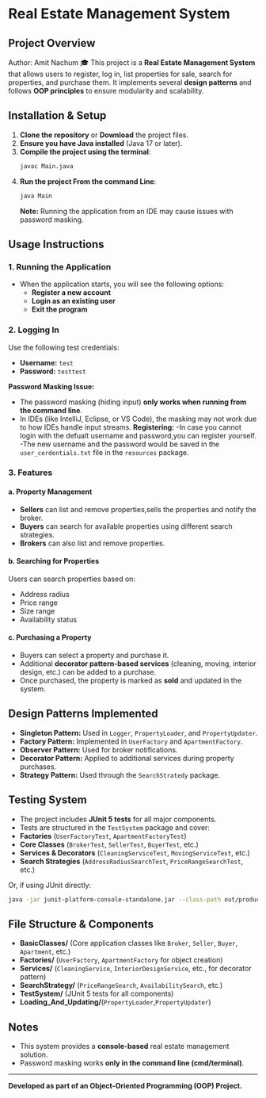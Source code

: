 # Real Estate Management System

## Project Overview
Author: Amit Nachum 🎓
This project is a **Real Estate Management System** 
that allows users to register, log in, list properties for sale, search for properties, and purchase them.
It implements several **design patterns** and follows **OOP principles** to ensure modularity and scalability.

## Installation & Setup
1. **Clone the repository** or **Download** the project files.
2. **Ensure you have Java installed** (Java 17 or later).
3. **Compile the project using the terminal**:
   ```sh
   javac Main.java
   ```
4. **Run the project From the command Line**:
   ```sh
   java Main
   ```
   **Note:** Running the application from an IDE may cause issues with password masking.

## Usage Instructions
### 1. Running the Application
- When the application starts, you will see the following options:
  - **Register a new account**
  - **Login as an existing user**
  - **Exit the program**

### 2. Logging In
Use the following test credentials:
- **Username:** `test`
- **Password:** `testtest`

**Password Masking Issue:**
- The password masking (hiding input) **only works when running from the command line**.
- In IDEs (like IntelliJ, Eclipse, or VS Code), the masking may not work due to how IDEs handle input streams.
**Registering:**
  -In case you cannot login with the defualt username and password,you can register yourself.
  -The new username and the password would be saved in the `user_cerdentials.txt` file
   in the `resources` package.

### 3. Features
#### a. Property Management
- **Sellers** can list and remove properties,sells the properties and notify the broker.
- **Buyers** can search for available properties using different search strategies.
- **Brokers** can also list and remove properties.

#### b. Searching for Properties
Users can search properties based on:
- Address radius
- Price range
- Size range
- Availability status

#### c. Purchasing a Property
- Buyers can select a property and purchase it.
- Additional **decorator pattern-based services** (cleaning, moving, interior design, etc.) can be added to a purchase.
- Once purchased, the property is marked as **sold** and updated in the system.

## Design Patterns Implemented
- **Singleton Pattern:** Used in `Logger`, `PropertyLoader`, and `PropertyUpdater`.
- **Factory Pattern:** Implemented in `UserFactory` and `ApartmentFactory`.
- **Observer Pattern:** Used for broker notifications.
- **Decorator Pattern:** Applied to additional services during property purchases.
- **Strategy Pattern:** Used through the `SearchStratedy` package.

## Testing System
- The project includes **JUnit 5 tests** for all major components.
- Tests are structured in the `TestSystem` package and cover:
- **Factories** (`UserFactoryTest`, `ApartmentFactoryTest`)
- **Core Classes** (`BrokerTest`, `SellerTest`, `BuyerTest`, etc.)
- **Services & Decorators** (`CleaningServiceTest`, `MovingServiceTest`, etc.)
- **Search Strategies** (`AddressRadiusSearchTest`, `PriceRangeSearchTest`, etc.)

Or, if using JUnit directly:
```sh
java -jar junit-platform-console-standalone.jar --class-path out/production/Project --scan-class-path
```

## File Structure & Components
- **BasicClasses/** (Core application classes like `Broker`, `Seller`, `Buyer`, `Apartment`, etc.)
- **Factories/** (`UserFactory`, `ApartmentFactory` for object creation)
- **Services/** (`CleaningService`, `InteriorDesignService`, etc., for decorator pattern)
- **SearchStrategy/** (`PriceRangeSearch`, `AvailabilitySearch`, etc.)
- **TestSystem/** (JUnit 5 tests for all components)
- **Loading_And_Updating/**(`PropertyLoader`,`PropertyUpdater`)

## Notes
- This system provides a **console-based** real estate management solution.
- Password masking works **only in the command line (cmd/terminal)**.


---
**Developed as part of an Object-Oriented Programming (OOP) Project.**

